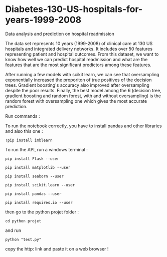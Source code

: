 # Diabetes-130-US-hospitals-for-years-1999-2008
Data analysis and prediction on hospital readmission

The data set represents 10 years (1999-2008) of clinical care at 130 US hospitals and integrated delivery networks. It includes over 50 features representing patient and hospital outcomes. From this dataset, we want to know how well we can predict hospital readmission and what are the features that are the most significant predictors among these features.

After running a few models with scikit learn, we can see that oversampling exponentially increased the proporiton of true positives of the decision trees. 
Gradient boosting's accuracy also improved after oversampling despite the poor results. Finally, the best model among the 6 (decision tree, gradient boosting and random forest, with and without oversampling) is the random forest with oversampling one which gives the most accurate prediction.


Run commands :

To run the notebook correctly, you have to install pandas and other libraries and also this one :

```!pip install imblearn```

To run the API, run a windows terminal :

```pip install Flask --user```

```pip install matplotlib --user```

```pip install seaborn --user```

```pip install scikit.learn --user```

```pip install pandas --user```

```pip install requires.io --user```

then go to the python projet folder :

```cd python projet```

and run 

```python "test.py"```

copy the http: link and paste it on a web browser ! 

